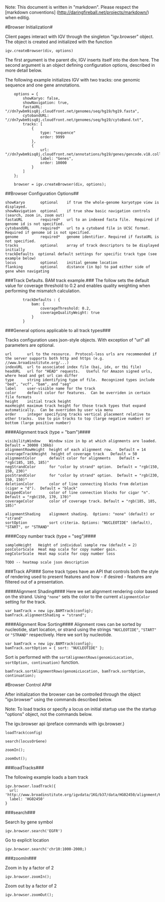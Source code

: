 Note: This document is written in "markdown".  Please respect the [markdown conventions] (http://daringfireball.net/projects/markdown/) when editig.


#Browser Initialization#

Client pages interact with IGV through the singleton "igv.browser" object.  The object is created and initialized with the function

    igv.createBrowser(div, options)

The first argument is the parent div,  IGV  inserts itself into the dom here. The second argument is an object
defining configuration options, described in more detail below.  

The following example initializes IGV with two tracks: one genomic sequence and one gene annotations.  

        options = {
            showKaryo: false,
            showNavigation: true,
            fastaURL: "//dn7ywbm9isq8j.cloudfront.net/genomes/seq/hg19/hg19.fasta",
            cytobandURL: "//dn7ywbm9isq8j.cloudfront.net/genomes/seq/hg19/cytoBand.txt",
            tracks: [
                {
                    type: "sequence"
                    order: 9999
                },
                {
                    url: "//dn7ywbm9isq8j.cloudfront.net/annotations/hg19/genes/gencode.v18.collapsed.bed",
                    label: "Genes",
                    order: 10000
                }
            ]
        };

        browser = igv.createBrowser(div, options);
        
        
        
##Browser Configuration Options##
    
    showKaryo       optional    if true the whole-genome karyotype view is displayed. 
    showNavigation  optional    if true show basic navigation controls (search, zoom in, zoom out)
    fastaURL        required*   url to an indexed fasta file.  Required if genome id is not specified.
    cytobandURL     required*   url to a cytoband file in UCSC format.  Required if genome id is not specified.
    genome          required*   genome identifier. Required if fastaURL is not specified.
    tracks          optional    array of track descriptors to be displayed initially 
    trackDefaults  optional default settings for specific track type (see example below)
    locus           optional    initial genome location
    flanking        optional    distance (in bp) to pad either side of gene when navigating 
            

###Track Defaults. BAM track example.###
The follow sets the default value for coverage threshold to 0.2 and enables quality weighting when performing the mismatch calculation.

            trackDefaults : {
                bam: {
                    coverageThreshold: 0.2,
                    coverageQualityWeight: true
                }
            }
            
###General options applicable to all track types###

Tracks configuration uses json-style objects.   With exception of "url" all parameters are optional.

    url       url to the resource.  Protocol-less urls are recommended if the server supports both http and https (e.g. //www.broadinstitute.org/...)
    indexURL  url to associated index file (bai, idx, or tbi file)
    headURL   url for "HEAD" requests.   Useful for Amazon signed urls, where head and get url can differ
    type      string identifying type of file.  Recognized types include  "bed", "vcf", "bam", and "seg"
    label     user-visible name for the track
    color     default color for features.  Can be overriden in certain file formats
    height    initial track height
    maxHeight maximum track height for those track types that expand automatically.  Can be overriden by user via menu
    order     integer specifying tracks vertical placement relative to other tracks.  Use to pin tracks to top (large negative number) or bottom (large positive number)

####Alignment track (type = "bam")####

    visibilityWindow    Window size in bp at which alignments are loaded.  Default = 30000 (30kb)    
    alignmentRowHeight  height of each alignment row.   Default = 14
    coverageTrackHeight  height of coverage track   Default = 50
    alignmentColor      default color for alignments    Default = "rgb(185, 185, 185)"
    negStrandColor      for "color by strand" option.  Default = "rgb(150, 150, 230)"
    posStrandColor      for "color by strand" option.  Default = "rgb(230, 150, 150)"
    deletionColor       color of line connecting blocks from deletion (cigar = "d").  Default = "black"
    skippedColor        color of line connection blocks for cigar "n". Default = "rgb(150, 170, 170)"
    coverageColor       color of coverage track. Default = "rgb(185, 185, 185)"
    
    alignmentShading	alignment shading.  Options: "none" (default) or "strand"
    sortOption			sort criteria. Options: "NUCLEOTIDE" (default), "START", or "STRAND"


####Copy number track (type = "seg")####

    sampleHeight   Height of individual sample row (default = 2)
    posColorScale  Heat map scale for copy number gain.
    negColorScale  Heat map scale for copy number loss
    
    TODO -- heatmap scale json description   



###Track API###
Some track types have an API that controls both the style of rendering used to present features and how - if desired - features are filtered out of a presentation. 

####Alignment Shading####
Here we set alignment rendering color based on the strand. Using `"none"` sets the color to the current `alignmentColor` setting for the track.

	var bamTrack = new igv.BAMTrack(config);
	bamTrack.alignmentShading = "strand";

####Alignment Row Sorting####
Alignment rows can be sorted by nucleotide, start location, or strand using the strings `"NUCLEOTIDE"`, `"START"` or `"STRAND"` respectively. Here we sort by nucleotide.

	var bamTrack = new igv.BAMTrack(config);
	bamTrack.sortOption = { sort: "NUCLEOTIDE" };

Sort is performed with the `sortAlignmentRows(genomicLocation, sortOption, continuation)` function.

	bamTrack.sortAlignmentRows(genomicLocation, bamTrack.sortOption, continuation);

#Browser Control API#

After initialization the browser can be controlled through the object "igv.browser" using the commands described below.

Note:  To load tracks or specify a locus on initial startup use the the startup "options" object, not the commands below.

The igv.browser api  (preface commands with igv.browser.)

    loadTrack(config)
    
    search(locusOrGene) 
    
    zoomIn();
    
    zoomOut();


###loadTracks###

The following example loads a bam track

    igv.browser.loadTrack({
      url: 'http://www.broadinstitute.org/igvdata/1KG/b37/data/HG02450/alignment/HG02450.mapped.ILLUMINA.bwa.ACB.low_coverage.20120522.bam',
      label: 'HG02450'
    }
 
###search###
       
Search by gene symbol

    igv.browser.search('EGFR')

Go to explicit location

    igv.browser.search('chr10:1000-2000;)

###zoomIn###

Zoom in by a factor of 2

    igv.browser.zoomIn();

Zoom out by a factor of 2

    igv.browser.zoomOut();


